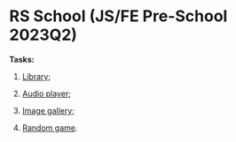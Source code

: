 # RS School (JS/FE Pre-School 2023Q2)

**Tasks:**

1. [Library](https://valeriastav.github.io/JS-FE-Pre-School-2023Q2/library/);

2. [Audio player](https://valeriastav.github.io/JS-FE-Pre-School-2023Q2/audio-player/);

3. [Image gallery](https://valeriastav.github.io/JS-FE-Pre-School-2023Q2/image-galery/);

4. [Random game](https://valeriastav.github.io/JS-FE-Pre-School-2023Q2/random-game/).
